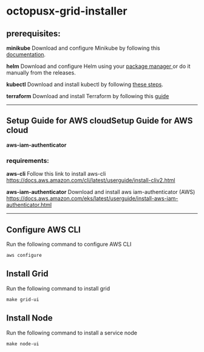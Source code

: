 # octopusx-grid-installer


## prerequisites:

**minikube**
Download and configure Minikube by following this [documentation](https://kubernetes.io/docs/tasks/tools/install-minikube/ "documentation").

**helm**
Download and configure Helm using your [package manager ](https://github.com/helm/helm#install "package manager ")or do it manually from the releases.

**kubectl**
Download and install kubectl by following [these steps](https://kubernetes.io/docs/tasks/tools/install-kubectl/ "these steps").

**terraform**
Download and install Terraform by following this [guide](https://learn.hashicorp.com/tutorials/terraform/install-cli "guide")


------------


## Setup Guide for AWS cloudSetup Guide for AWS cloud
**aws-iam-authenticator**

### requirements:

**aws-cli**
Follow this link to install aws-cli
https://docs.aws.amazon.com/cli/latest/userguide/install-cliv2.html

**aws-iam-authenticator**
Download and install aws iam-authenticator (AWS)
  https://docs.aws.amazon.com/eks/latest/userguide/install-aws-iam-authenticator.html
  
  

------------

## Configure AWS CLI
Run the following command to configure AWS CLI

    aws configure

## Install Grid
Run the following command to install grid


    make grid-ui
 
 
 ## Install Node
Run the following command to install a service node


    make node-ui
 
